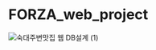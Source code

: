 # FORZA_web_project
![숙대주변맛집 웹 DB설계 (1)](https://github.com/semsemin/FORZA_web_project/assets/114004065/71af5f9b-ccb8-4383-a4a1-9898e7c89596)
